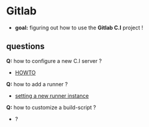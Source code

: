 Gitlab
====
- **goal:** figuring out how to use the **Gitlab C.I** project !


questions
---
**Q:** how to configure a new C.I server ?
- [HOWTO](https://gitlab.com/gitlab-org/gitlab-ci/tree/master)

**Q:** how to add a runner  ?
- [setting a new runner instance](https://github.com/brownman/CI_RUNNER)

**Q:** how to customize a build-script ?
- ?
